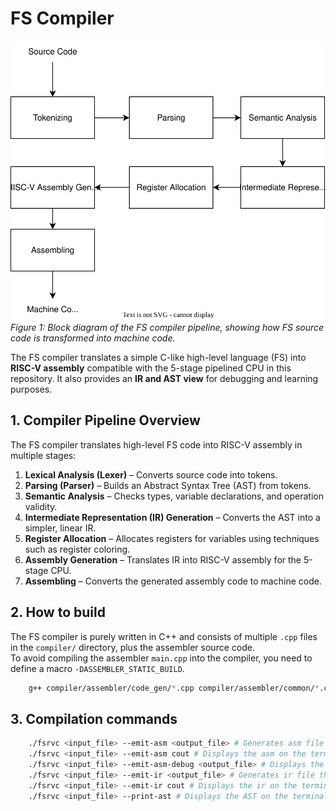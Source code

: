 # FS Compiler
![FS Compiler Pipeline](../../assets/compiler_pipeline.svg)
*Figure 1: Block diagram of the FS compiler pipeline, showing how FS source code is transformed into machine code.*

The FS compiler translates a simple C-like high-level language (FS) into **RISC-V assembly** compatible with the 5-stage pipelined CPU in this repository. It also provides an **IR and AST view** for debugging and learning purposes.

## 1. Compiler Pipeline Overview

The FS compiler translates high-level FS code into RISC-V assembly in multiple stages:

1. **Lexical Analysis (Lexer)** – Converts source code into tokens.
2. **Parsing (Parser)** – Builds an Abstract Syntax Tree (AST) from tokens.
3. **Semantic Analysis** – Checks types, variable declarations, and operation validity.
4. **Intermediate Representation (IR) Generation** – Converts the AST into a simpler, linear IR.
5. **Register Allocation** – Allocates registers for variables using techniques such as register coloring.
5. **Assembly Generation** – Translates IR into RISC-V assembly for the 5-stage CPU.
6. **Assembling** – Converts the generated assembly code to machine code.

## 2. How to build
The FS compiler is purely written in C++ and consists of multiple `.cpp` files in the `compiler/` directory, plus the assembler source code.  
To avoid compiling the assembler `main.cpp` into the compiler, you need to define a macro `-DASSEMBLER_STATIC_BUILD`.
```bash
    g++ compiler/assembler/code_gen/*.cpp compiler/assembler/common/*.cpp compiler/assembler/parser/*.cpp compiler/assembler/preprocessor/*.cpp compiler/assembler/tokenizer/*.cpp compiler/assembler/main.cpp compiler/compiler/common/ast/nodes.cpp compiler/compiler/lexer/lexer.cpp compiler/compiler/parser/parser.cpp compiler/compiler/program/program.cpp compiler/compiler/main.cpp -std=c++14  -w -O2 -DASSEMBLER_STATIC_BUILD -o fsrcv
```
## 3. Compilation commands
```bash
    ./fsrvc <input_file> --emit-asm <output_file> # Generates asm file
    ./fsrvc <input_file> --emit-asm cout # Displays the asm on the terminal
    ./fsrvc <input_file> --emit-asm-debug <output_file> # Displays the detailed information about generated assembly instructions on the terminal
    ./fsrvc <input_file> --emit-ir <output_file> # Generates ir file that holds intermediate representation
    ./fsrvc <input_file> --emit-ir cout # Displays the ir on the terminal
    ./fsrvc <input_file> --print-ast # Displays the AST on the terminal
```